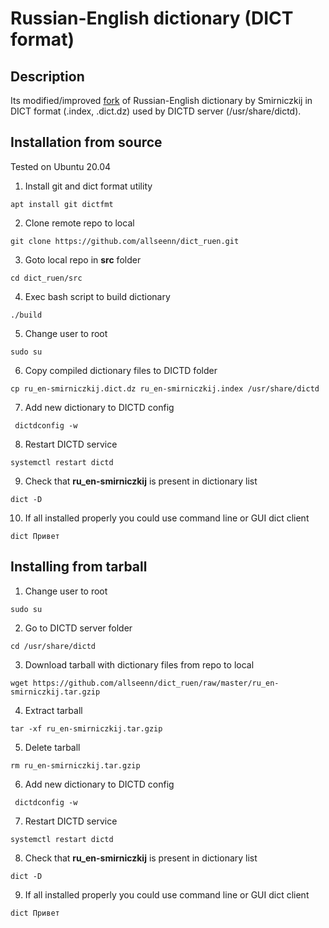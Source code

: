 # Russian-English dictionary (DICT format)
## Description
Its modified/improved [fork](https://github.com/vlakhadzhi/smirniczkij-dict.git) of Russian-English dictionary by Smirniczkij in DICT format (.index, .dict.dz) used by DICTD server (/usr/share/dictd).

## Installation from source 
Tested on Ubuntu 20.04
1. Install git and dict format utility
```
apt install git dictfmt
```
2. Clone remote repo to local
```
git clone https://github.com/allseenn/dict_ruen.git
```
3. Goto local repo in **src** folder
```
cd dict_ruen/src
```
4. Exec bash script to build dictionary
```
./build
```
5. Change user to root
```
sudo su
```
6. Copy compiled dictionary files to DICTD folder
```
cp ru_en-smirniczkij.dict.dz ru_en-smirniczkij.index /usr/share/dictd
```
7. Add new dictionary to DICTD config
```
 dictdconfig -w
```
8. Restart DICTD service
```
systemctl restart dictd
```
9. Check that **ru_en-smirniczkij** is present in dictionary list
```
dict -D
```
10. If all installed properly you could use command line or GUI dict client
```
dict Привет
```
## Installing from tarball
1. Change user to root
```
sudo su
```
2. Go to DICTD server folder
```
cd /usr/share/dictd
```
3. Download tarball with dictionary files from repo to local
```
wget https://github.com/allseenn/dict_ruen/raw/master/ru_en-smirniczkij.tar.gzip
```
4. Extract tarball
```
tar -xf ru_en-smirniczkij.tar.gzip
```
5. Delete tarball
```
rm ru_en-smirniczkij.tar.gzip
```
6. Add new dictionary to DICTD config
```
 dictdconfig -w
```
7. Restart DICTD service
```
systemctl restart dictd
```
8. Check that **ru_en-smirniczkij** is present in dictionary list
```
dict -D
```
9. If all installed properly you could use command line or GUI dict client
```
dict Привет
```